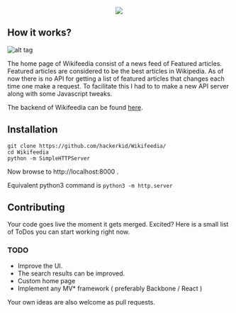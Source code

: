 <p align="center">
  <img src="images/wikifeedia.png" />
</p>

## How it works?

![alt tag](images/gif.gif)

The home page of Wikifeedia consist of a news feed of Featured articles. Featured articles are considered to be the best articles in Wikipedia. As of now there is no API for getting a list of featured articles that changes each time one make a request. To facilitate this I had to to make a new API server along with some Javascript tweaks.

The backend of Wikifeedia can be found [here](https://github.com/hackerkid/Wikifeedia-backend).

## Installation 
```
git clone https://github.com/hackerkid/Wikifeedia/
cd Wikifeedia
python -m SimpleHTTPServer
```
Now browse to http://localhost:8000 . 

Equivalent python3 command is `python3 -m http.server` 


## Contributing
Your code goes live the moment it gets merged. Excited? Here is a small list of ToDos you can start working right now. 

### TODO
* Improve the UI.
* The search results can be improved.
* Custom home page
* Implement any MV* framework ( preferably Backbone / React )

Your own ideas are also welcome as pull requests. 
